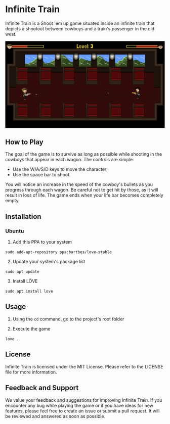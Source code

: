# Infinite Train

Infinite Train is a Shoot 'em up game situated inside an infinite train that depicts a shootout between cowboys and a train's passenger in the old west.

![Alt text](./graphics/promotional.png)

## How to Play

The goal of the game is to survive as long as possible while shooting in the cowboys that appear in each wagon. The controls are simple:

- Use the W/A/S/D keys to move the character;
- Use the space bar to shoot.

You will notice an increase in the speed of the cowboy's bullets as you progress through each wagon. Be careful not to get hit by those, as it will result in loss of life. The game ends when your life bar becomes completely empty.

## Installation

### Ubuntu

1. Add this PPA to your system

```sudo add-apt-repository ppa:bartbes/love-stable```

2. Update your system's package list

```sudo apt update```

3. Install LÖVE

```sudo apt install love```

## Usage

1. Using the ```cd``` command, go to the project's root folder

2. Execute the game

```love .```

## License

Infinite Train is licensed under the MIT License. Please refer to the LICENSE file for more information. 

## Feedback and Support

We value your feedback and suggestions for improving Infinite Train. If you encounter any bug while playing the game or if you have ideas for new features, please feel free to create an issue or submit a pull request. It will be reviewed and answered as soon as possible.
